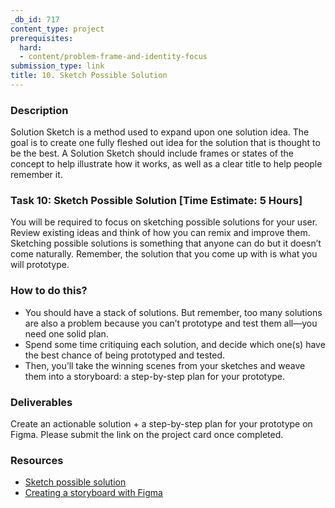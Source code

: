```yaml
---
_db_id: 717
content_type: project
prerequisites:
  hard:
  - content/problem-frame-and-identity-focus
submission_type: link
title: 10. Sketch Possible Solution
---
```


### Description
Solution Sketch is a method used to expand upon one solution idea. The goal is to create one fully fleshed out idea for the solution that is thought to be the best. A Solution Sketch should include frames or states of the concept to help illustrate how it works, as well as a clear title to help people remember it.

### Task 10: Sketch Possible Solution [Time Estimate: 5 Hours]

You will be required to focus on sketching possible solutions for your user. Review existing ideas and think of how you can remix and improve them. Sketching possible solutions is something that anyone can do but it doesn’t come naturally. Remember, the solution that you come up with is what you will prototype. 

### How to do this?
- You should have a stack of solutions. But remember, too many solutions are also a problem because you can’t prototype and test them all—you need one solid plan. 
- Spend some time critiquing each solution, and decide which one(s) have the best chance of being prototyped and tested. 
- Then, you’ll take the winning scenes from your sketches and weave them into a storyboard: a step-by-step plan for your prototype.

### Deliverables
Create an actionable solution + a step-by-step plan for your prototype on Figma. Please submit the link on the project card once completed. 

### Resources
- [Sketch possible solution](https://youtu.be/_ITJ5lAXQhg)
- [Creating a storyboard with Figma](https://www.figma.com/resources/learn-design/storyboard/?fuid=911538155964104607)